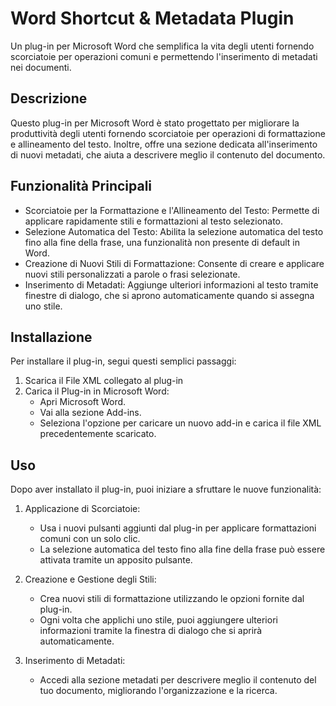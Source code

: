 # Word Shortcut & Metadata Plugin
Un plug-in per Microsoft Word che semplifica la vita degli utenti fornendo scorciatoie per operazioni comuni e permettendo l'inserimento di metadati nei documenti.

## Descrizione
Questo plug-in per Microsoft Word è stato progettato per migliorare la produttività degli utenti fornendo scorciatoie per operazioni di formattazione e allineamento del testo. Inoltre, offre una sezione dedicata all'inserimento di nuovi metadati, che aiuta a descrivere meglio il contenuto del documento.

## Funzionalità Principali
- Scorciatoie per la Formattazione e l'Allineamento del Testo: Permette di applicare rapidamente stili e formattazioni al testo selezionato.
- Selezione Automatica del Testo: Abilita la selezione automatica del testo fino alla fine della frase, una funzionalità non presente di default in Word.
- Creazione di Nuovi Stili di Formattazione: Consente di creare e applicare nuovi stili personalizzati a parole o frasi selezionate.
- Inserimento di Metadati: Aggiunge ulteriori informazioni al testo tramite finestre di dialogo, che si aprono automaticamente quando si assegna uno stile.

## Installazione
Per installare il plug-in, segui questi semplici passaggi:
1. Scarica il File XML collegato al plug-in
2. Carica il Plug-in in Microsoft Word:
    - Apri Microsoft Word.
    - Vai alla sezione Add-ins.
    - Seleziona l'opzione per caricare un nuovo add-in e carica il file XML precedentemente scaricato.

## Uso
Dopo aver installato il plug-in, puoi iniziare a sfruttare le nuove funzionalità:

1. Applicazione di Scorciatoie:
    - Usa i nuovi pulsanti aggiunti dal plug-in per applicare formattazioni comuni con un solo clic.
    - La selezione automatica del testo fino alla fine della frase può essere attivata tramite un apposito pulsante.
2. Creazione e Gestione degli Stili:
    - Crea nuovi stili di formattazione utilizzando le opzioni fornite dal plug-in.
    - Ogni volta che applichi uno stile, puoi aggiungere ulteriori informazioni tramite la finestra di dialogo che si aprirà automaticamente.

3. Inserimento di Metadati:
    - Accedi alla sezione metadati per descrivere meglio il contenuto del tuo documento, migliorando l'organizzazione e la ricerca.
